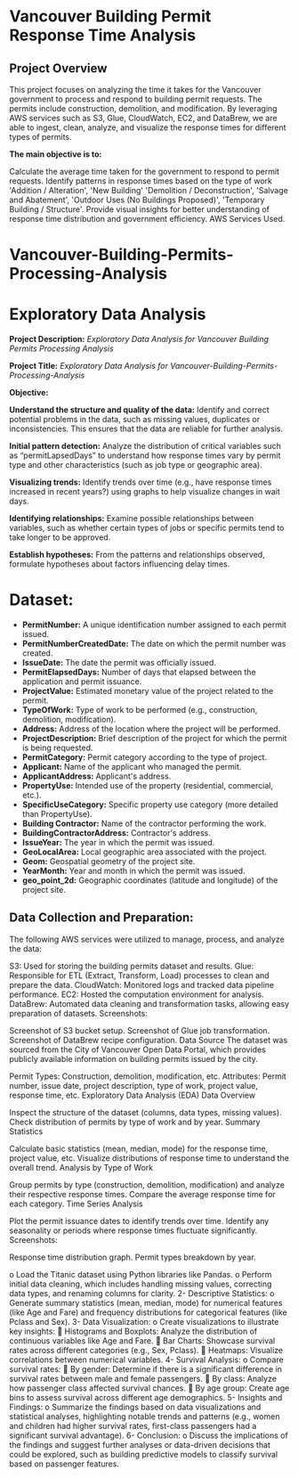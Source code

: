 # Vancouver Building Permit Response Time Analysis

## Project Overview
This project focuses on analyzing the time it takes for the Vancouver government to process and respond to building permit requests. The permits include construction, demolition, and modification. By leveraging AWS services such as S3, Glue, CloudWatch, EC2, and DataBrew, we are able to ingest, clean, analyze, and visualize the response times for different types of permits.

__The main objective is to:__

Calculate the average time taken for the government to respond to permit requests.
Identify patterns in response times based on the type of work 'Addition / Alteration', 'New Building' 'Demolition / Deconstruction', 'Salvage and Abatement', 'Outdoor Uses (No Buildings Proposed)', 'Temporary Building / Structure'.
Provide visual insights for better understanding of response time distribution and government efficiency.
AWS Services Used.

# Vancouver-Building-Permits-Processing-Analysis

# Exploratory Data Analysis

**Project Description:** _Exploratory Data Analysis for Vancouver Building Permits Processing Analysis_

**Project Title:** _Exploratory Data Analysis for Vancouver-Building-Permits-Processing-Analysis_

__Objective:__ 

**Understand the structure and quality of the data:** Identify and correct potential problems in the data, such as missing values, duplicates or inconsistencies. This ensures that the data are reliable for further analysis.

**Initial pattern detection:** Analyze the distribution of critical variables such as “permitLapsedDays” to understand how response times vary by permit type and other characteristics (such as job type or geographic area).

**Visualizing trends:** Identify trends over time (e.g., have response times increased in recent years?) using graphs to help visualize changes in wait days.

**Identifying relationships:** Examine possible relationships between variables, such as whether certain types of jobs or specific permits tend to take longer to be approved.

**Establish hypotheses:** From the patterns and relationships observed, formulate hypotheses about factors influencing delay times.

# Dataset: 

+ **PermitNumber:** A unique identification number assigned to each permit issued.
+ **PermitNumberCreatedDate:** The date on which the permit number was created.
+ **IssueDate:** The date the permit was officially issued.
+ **PermitElapsedDays:** Number of days that elapsed between the application and permit issuance.
+ **ProjectValue:** Estimated monetary value of the project related to the permit.
+ **TypeOfWork:** Type of work to be performed (e.g., construction, demolition, modification).
+ **Address:** Address of the location where the project will be performed.
+ **ProjectDescription:** Brief description of the project for which the permit is being requested.
+ **PermitCategory:** Permit category according to the type of project.
+ **Applicant:** Name of the applicant who managed the permit.
+ **ApplicantAddress:** Applicant's address.
+ **PropertyUse:** Intended use of the property (residential, commercial, etc.).
+ **SpecificUseCategory:** Specific property use category (more detailed than PropertyUse).
+ **Building Contractor:** Name of the contractor performing the work.
+ **BuildingContractorAddress:** Contractor's address.
+ **IssueYear:** The year in which the permit was issued.
+ **GeoLocalArea:** Local geographic area associated with the project.
+ **Geom:** Geospatial geometry of the project site.
+ **YearMonth:** Year and month in which the permit was issued.
+ **geo_point_2d:** Geographic coordinates (latitude and longitude) of the project site.

## Data Collection and Preparation:


The following AWS services were utilized to manage, process, and analyze the data:

S3: Used for storing the building permits dataset and results.
Glue: Responsible for ETL (Extract, Transform, Load) processes to clean and prepare the data.
CloudWatch: Monitored logs and tracked data pipeline performance.
EC2: Hosted the computation environment for analysis.
DataBrew: Automated data cleaning and transformation tasks, allowing easy preparation of datasets.
Screenshots:

Screenshot of S3 bucket setup.
Screenshot of Glue job transformation.
Screenshot of DataBrew recipe configuration.
Data Source
The dataset was sourced from the City of Vancouver Open Data Portal, which provides publicly available information on building permits issued by the city.

Permit Types: Construction, demolition, modification, etc.
Attributes: Permit number, issue date, project description, type of work, project value, response time, etc.
Exploratory Data Analysis (EDA)
Data Overview

Inspect the structure of the dataset (columns, data types, missing values).
Check distribution of permits by type of work and by year.
Summary Statistics

Calculate basic statistics (mean, median, mode) for the response time, project value, etc.
Visualize distributions of response time to understand the overall trend.
Analysis by Type of Work

Group permits by type (construction, demolition, modification) and analyze their respective response times.
Compare the average response time for each category.
Time Series Analysis

Plot the permit issuance dates to identify trends over time.
Identify any seasonality or periods where response times fluctuate significantly.
Screenshots:

Response time distribution graph.
Permit types breakdown by year.










o	Load the Titanic dataset using Python libraries like Pandas.
o	Perform initial data cleaning, which includes handling missing values, correcting data types, and renaming columns for clarity.
2-	Descriptive Statistics:
o	Generate summary statistics (mean, median, mode) for numerical features (like Age and Fare) and frequency distributions for categorical features (like Pclass and Sex).
3-	Data Visualization:
o	Create visualizations to illustrate key insights:
	Histograms and Boxplots: Analyze the distribution of continuous variables like Age and Fare.
	Bar Charts: Showcase survival rates across different categories (e.g., Sex, Pclass).
	Heatmaps: Visualize correlations between numerical variables.
4-	Survival Analysis:
o	Compare survival rates:
	By gender: Determine if there is a significant difference in survival rates between male and female passengers.
	By class: Analyze how passenger class affected survival chances.
	By age group: Create age bins to assess survival across different age demographics.
5-	Insights and Findings:
o	Summarize the findings based on data visualizations and statistical analyses, highlighting notable trends and patterns (e.g., women and children had higher survival rates, first-class passengers had a significant survival advantage).
6-	Conclusion:
o	Discuss the implications of the findings and suggest further analyses or data-driven decisions that could be explored, such as building predictive models to classify survival based on passenger features.





